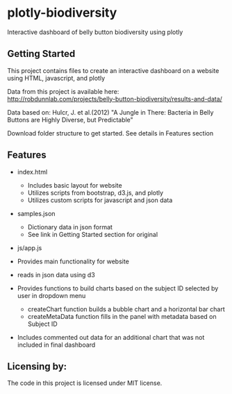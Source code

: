 # plotly-biodiversity
Interactive dashboard of belly button biodiversity using plotly

## Getting Started

This project contains files to create an interactive dashboard on a website using HTML, javascript, and plotly

Data from this project is available here: http://robdunnlab.com/projects/belly-button-biodiversity/results-and-data/

Data based on: Hulcr, J. et al.(2012) "A Jungle in There: Bacteria in Belly Buttons are Highly Diverse, but Predictable"

Download folder structure to get started. See details in Features section

## Features

- index.html
  - Includes basic layout for website
  - Utilizes scripts from bootstrap, d3.js, and plotly
  - Utilizes custom scripts for javascript and json data

- samples.json
  - Dictionary data in json format
  - See link in Getting Started section for original
 
 - js/app.js
  - Provides main functionality for website
  - reads in json data using d3
  - Provides functions to build charts based on the subject ID selected by user in dropdown menu
    - createChart function builds a bubble chart and a horizontal bar chart
    - createMetaData function fills in the panel with metadata based on Subject ID
  - Includes commented out data for an additional chart that was not included in final dashboard 

## Licensing by:

The code in this project is licensed under MIT license.

